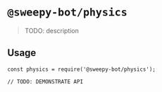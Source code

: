 # `@sweepy-bot/physics`

> TODO: description

## Usage

```
const physics = require('@sweepy-bot/physics');

// TODO: DEMONSTRATE API
```

